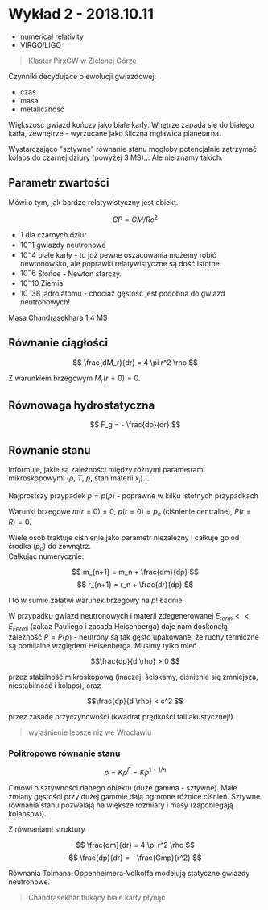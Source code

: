 # Wykład 2 - 2018.10.11

* numerical relativity
* VIRGO/LIGO

> Klaster PirxGW w Zielonej Górze

Czynniki decydujące o ewolucji gwiazdowej:

* czas
* masa
* metaliczność

Większość gwiazd kończy jako białe karły. Wnętrze zapada się do białego karła, zewnętrze - wyrzucane jako śliczna mgławica planetarna.

Wystarczająco "sztywne" równanie stanu mogłoby potencjalnie zatrzymać kolaps do czarnej dziury (powyżej 3 MS)... Ale nie znamy takich.

## Parametr zwartości

Mówi o tym, jak bardzo relatywistyczny jest obiekt.

$$CP = GM/Rc^2$$

* 1 dla czarnych dziur
* $10^-1$ gwiazdy neutronowe
* $10^-4$ białe karły - tu już pewne oszacowania możemy robić newtonowsko, ale poprawki relatywistyczne są dość istotne.
* $10^-6$ Słońce - Newton starczy.
* $10^-10$ Ziemia
* $10^-38$ jądro atomu - chociaż gęstość jest podobna do gwiazd neutronowych!

Masa Chandrasekhara 1.4 MS

## Równanie ciągłości

$$ \frac{dM_r}{dr} = 4 \pi r^2 \rho $$

Z warunkiem brzegowym $M_r(r=0) = 0$.

## Równowaga hydrostatyczna

$$ F_g = - \frac{dp}{dr} $$

## Równanie stanu

Informuje, jakie są zależności między różnymi parametrami mikroskopowymi ($\rho$, $T$, $p$, stan materii $x_i$)...

Najprostszy przypadek $p = p(\rho)$ - poprawne w kilku istotnych przypadkach

Warunki brzegowe $m(r=0) = 0$, $p(r=0) = p_c$ (ciśnienie centralne), $P(r=R) = 0$.

Wiele osób traktuje ciśnienie jako parametr niezależny i całkuje go od środka ($p_c$) do zewnątrz.  
Całkując numerycznie:

$$ m_{n+1} = m_n + \frac{dm}{dp} $$
$$ r_{n+1} = r_n + \frac{dr}{dp} $$

I to w sumie załatwi warunek brzegowy na $p$! Ładnie!

W przypadku gwiazd neutronowych i materii zdegenerowanej $E_{term} <<
E_{Fermi}$ (zakaz Pauliego i zasada Heisenberga) daje nam doskonałą zależność
$P = P(\rho)$ - neutrony są tak gęsto upakowane, że ruchy termiczne są
pomijalne względem Heisenberga. Musimy tylko mieć 

$$\frac{dp}{d \rho} > 0 $$

przez stabilność mikroskopową (inaczej: ściskamy, ciśnienie się zmniejsza, niestabilność i kolaps), oraz

$$\frac{dp}{d \rho} < c^2 $$

przez zasadę przyczynowości (kwadrat prędkości fali akustycznej!)

> wyjaśnienie lepsze niż we Wrocławiu


### Politropowe równanie stanu

$$ p = K \rho^\Gamma = K \rho^{1+1/n} $$

$\Gamma$ mówi o sztywności danego obiektu (duże gamma - sztywne). Małe zmiany gęstości przy dużej gammie dają ogromne różnice ciśnień.
Sztywne równania stanu pozwalają na większe rozmiary i masy (zapobiegają kolapsowi).

Z równaniami struktury

$$ \frac{dm}{dr} = 4 \pi r^2 \rho $$
$$ \frac{dp}{dr} = - \frac{Gmp}{r^2} $$

Równania Tolmana-Oppenheimera-Volkoffa modelują statyczne gwiazdy neutronowe.

> Chandrasekhar tłukący białe karły płynąc


